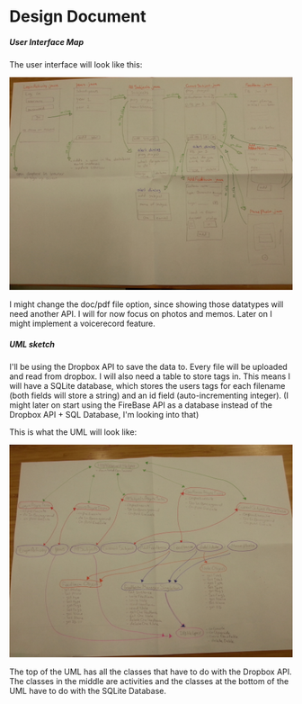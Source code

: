# Design Document

##### User Interface Map

The user interface will look like this:

![User Interface](doc/user_interface.jpg)

I might change the doc/pdf file option, since showing those datatypes will need another API. I will for now focus on photos and memos.
Later on I might implement a voicerecord feature.

##### UML sketch

I'll be using the Dropbox API to save the data to. Every file will be uploaded and read from dropbox. I will also need a table to store tags in.
This means I will have a SQLite database, which stores the users tags for each filename (both fields will store a string) and an id field (auto-incrementing integer).
(I might later on start using the FireBase API as a database instead of the Dropbox API + SQL Database, I'm looking into that)

This is what the UML will look like:

![UML](doc/uml.jpg)

The top of the UML has all the classes that have to do with the Dropbox API. The classes in the middle are activities and the classes at the bottom of the UML have to do with the SQLite Database.
